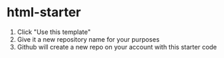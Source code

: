 # html-starter

1. Click "Use this template"
2. Give it a new repository name for your purposes
3. Github will create a new repo on your account with this starter code
